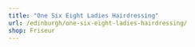 ```yaml
---
title: "One Six Eight Ladies Hairdressing"
url: /edinburgh/one-six-eight-ladies-hairdressing/
shop: Friseur
---
```

